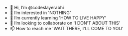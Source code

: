 - 👋 Hi, I’m @codeslayerabhi
- 👀 I’m interested in 'NOTHING'
- 🌱 I’m currently learning 'HOW TO LIVE HAPPY'
- 💞️ I’m looking to collaborate on 'I DON'T ABOUT THIS'
- 📫 How to reach me 'WAIT THERE, I'LL COME TO YOU'

<!---
codeslayerabhi/codeslayerabhi is a ✨ special ✨ repository because its `README.md` (this file) appears on your GitHub profile.
You can click the Preview link to take a look at your changes.
--->
